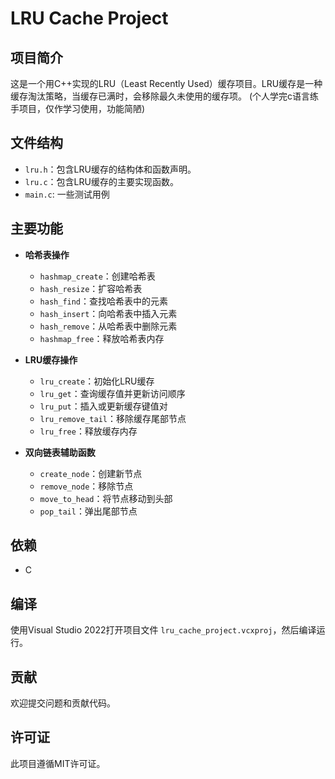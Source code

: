 # LRU Cache Project

## 项目简介
这是一个用C++实现的LRU（Least Recently Used）缓存项目。LRU缓存是一种缓存淘汰策略，当缓存已满时，会移除最久未使用的缓存项。
(个人学完c语言练手项目，仅作学习使用，功能简陋)

## 文件结构
- `lru.h`：包含LRU缓存的结构体和函数声明。
- `lru.c`：包含LRU缓存的主要实现函数。
- `main.c`: 一些测试用例

## 主要功能
- **哈希表操作**
  - `hashmap_create`：创建哈希表
  - `hash_resize`：扩容哈希表
  - `hash_find`：查找哈希表中的元素
  - `hash_insert`：向哈希表中插入元素
  - `hash_remove`：从哈希表中删除元素
  - `hashmap_free`：释放哈希表内存

- **LRU缓存操作**
  - `lru_create`：初始化LRU缓存
  - `lru_get`：查询缓存值并更新访问顺序
  - `lru_put`：插入或更新缓存键值对
  - `lru_remove_tail`：移除缓存尾部节点
  - `lru_free`：释放缓存内存

- **双向链表辅助函数**
  - `create_node`：创建新节点
  - `remove_node`：移除节点
  - `move_to_head`：将节点移动到头部
  - `pop_tail`：弹出尾部节点

## 依赖
- C

## 编译
使用Visual Studio 2022打开项目文件 `lru_cache_project.vcxproj`，然后编译运行。

## 贡献
欢迎提交问题和贡献代码。

## 许可证
此项目遵循MIT许可证。

   
